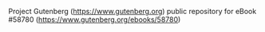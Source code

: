 Project Gutenberg (https://www.gutenberg.org) public repository for
eBook #58780 (https://www.gutenberg.org/ebooks/58780)
